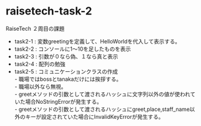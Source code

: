 # raisetech-task-2
RaiseTech ２周目の課題
- task2-1 : 変数greetingを定義して、HelloWorldを代入して表示する。
- task2-2 : コンソールに1〜10を足したものを表示
- task2-3 : 引数が０なら偽、１なら真と表示
- task2-4 : 配列の勉強
- task2-5 : コミュニケーションクラスの作成         
            - 職場ではbossとtanakaだけには挨拶する。  
            - 職場以外なら無視。             
            - greetメソッドの引数として渡されるハッシュに文字列以外の値が使われていた場合NoStringErrorが発生する。           
            - greetメソッドの引数として渡されるハッシュにgreet,place,staff_name以外のキーが設定されていた場合にInvalidKeyErrorが発生する。
